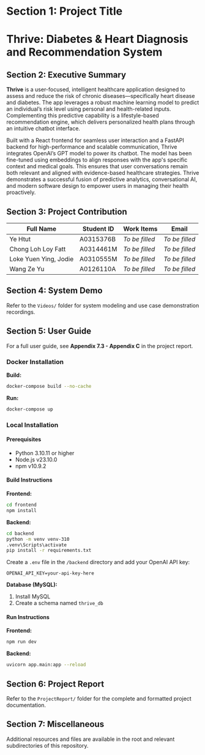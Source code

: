 # Section 1: Project Title

# Thrive: Diabetes & Heart Diagnosis and Recommendation System

## Section 2: Executive Summary

**Thrive** is a user-focused, intelligent healthcare application designed to assess and reduce the risk of chronic diseases—specifically heart disease and diabetes. The app leverages a robust machine learning model to predict an individual’s risk level using personal and health-related inputs. Complementing this predictive capability is a lifestyle-based recommendation engine, which delivers personalized health plans through an intuitive chatbot interface.

Built with a React frontend for seamless user interaction and a FastAPI backend for high-performance and scalable communication, Thrive integrates OpenAI’s GPT model to power its chatbot. The model has been fine-tuned using embeddings to align responses with the app's specific context and medical goals. This ensures that user conversations remain both relevant and aligned with evidence-based healthcare strategies. Thrive demonstrates a successful fusion of predictive analytics, conversational AI, and modern software design to empower users in managing their health proactively.

## Section 3: Project Contribution

| Full Name              | Student ID  | Work Items     | Email           |
|------------------------|-------------|----------------|-----------------|
| Ye Htut                | A0315376B   | _To be filled_ | _To be filled_  |
| Chong Loh Loy Fatt     | A0314461M   | _To be filled_ | _To be filled_  |
| Loke Yuen Ying, Jodie  | A0310555M   | _To be filled_ | _To be filled_  |
| Wang Ze Yu             | A0126110A   | _To be filled_ | _To be filled_  |

## Section 4: System Demo

Refer to the `Videos/` folder for system modeling and use case demonstration recordings.

## Section 5: User Guide

For a full user guide, see **Appendix 7.3 - Appendix C** in the project report.

### Docker Installation

**Build:**
```bash
docker-compose build --no-cache
```

**Run:**
```bash
docker-compose up
```

### Local Installation

#### Prerequisites

- Python 3.10.11 or higher  
- Node.js v23.10.0  
- npm v10.9.2  

#### Build Instructions

**Frontend:**
```bash
cd frontend
npm install
```

**Backend:**
```bash
cd backend
python -m venv venv-310
.venv\Scripts\activate      
pip install -r requirements.txt
```

Create a `.env` file in the `/backend` directory and add your OpenAI API key:

```env
OPENAI_API_KEY=your-api-key-here
```

**Database (MySQL):**
1. Install MySQL
2. Create a schema named `thrive_db`

#### Run Instructions

**Frontend:**
```bash
npm run dev
```

**Backend:**
```bash
uvicorn app.main:app --reload
```

## Section 6: Project Report

Refer to the `ProjectReport/` folder for the complete and formatted project documentation.

## Section 7: Miscellaneous

Additional resources and files are available in the root and relevant subdirectories of this repository.
